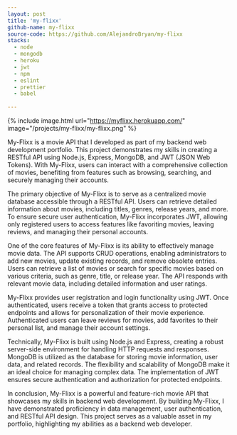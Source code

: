 ```yaml
---
layout: post
title: 'my-flixx'
github-name: my-flixx
source-code: https://github.com/AlejandroBryan/my-flixx
stacks:
  - node
  - mongodb
  - heroku
  - jwt
  - npm 
  - eslint
  - prettier
  - babel
  
---
```


{% 
include image.html url="https://myflixx.herokuapp.com/" image="/projects/my-flixx/my-flixx.png" %}

My-Flixx is a movie API that I developed as part of my backend web development portfolio. This project demonstrates my skills in creating a RESTful API using Node.js, Express, MongoDB, and JWT (JSON Web Tokens). With My-Flixx, users can interact with a comprehensive collection of movies, benefiting from features such as browsing, searching, and securely managing their accounts.

The primary objective of My-Flixx is to serve as a centralized movie database accessible through a RESTful API. Users can retrieve detailed information about movies, including titles, genres, release years, and more. To ensure secure user authentication, My-Flixx incorporates JWT, allowing only registered users to access features like favoriting movies, leaving reviews, and managing their personal accounts.

One of the core features of My-Flixx is its ability to effectively manage movie data. The API supports CRUD operations, enabling administrators to add new movies, update existing records, and remove obsolete entries. Users can retrieve a list of movies or search for specific movies based on various criteria, such as genre, title, or release year. The API responds with relevant movie data, including detailed information and user ratings.

My-Flixx provides user registration and login functionality using JWT. Once authenticated, users receive a token that grants access to protected endpoints and allows for personalization of their movie experience. Authenticated users can leave reviews for movies, add favorites to their personal list, and manage their account settings.

Technically, My-Flixx is built using Node.js and Express, creating a robust server-side environment for handling HTTP requests and responses. MongoDB is utilized as the database for storing movie information, user data, and related records. The flexibility and scalability of MongoDB make it an ideal choice for managing complex data. The implementation of JWT ensures secure authentication and authorization for protected endpoints.

In conclusion, My-Flixx is a powerful and feature-rich movie API that showcases my skills in backend web development. By building My-Flixx, I have demonstrated proficiency in data management, user authentication, and RESTful API design. This project serves as a valuable asset in my portfolio, highlighting my abilities as a backend web developer.